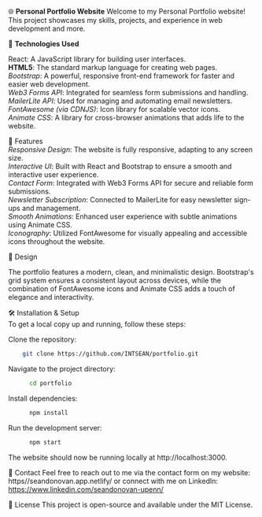 🌐 **Personal Portfolio Website**
Welcome to my Personal Portfolio website! This project showcases my skills, projects, and experience in web development and more.

🚀 **Technologies Used**

React: A JavaScript library for building user interfaces.  
**HTML5**: The standard markup language for creating web pages.  
_Bootstrap_: A powerful, responsive front-end framework for faster and easier web development.  
_Web3 Forms API_: Integrated for seamless form submissions and handling.  
_MailerLite API_: Used for managing and automating email newsletters.  
_FontAwesome (via CDNJS)_: Icon library for scalable vector icons.  
_Animate CSS_: A library for cross-browser animations that adds life to the website.

📄 Features  
_Responsive Design_: The website is fully responsive, adapting to any screen size.  
_Interactive UI_: Built with React and Bootstrap to ensure a smooth and interactive user experience.  
_Contact Form_: Integrated with Web3 Forms API for secure and reliable form submissions.  
_Newsletter Subscription_: Connected to MailerLite for easy newsletter sign-ups and management.  
_Smooth Animations_: Enhanced user experience with subtle animations using Animate CSS.  
_Iconography_: Utilized FontAwesome for visually appealing and accessible icons throughout the website.

🎨 Design

The portfolio features a modern, clean, and minimalistic design. Bootstrap's grid system ensures a consistent layout across devices, while the combination of FontAwesome icons and Animate CSS adds a touch of elegance and interactivity.

🛠 Installation & Setup  
To get a local copy up and running, follow these steps:

Clone the repository:

```sh
    git clone https://github.com/INTSEAN/portfolio.git
```

Navigate to the project directory:

```sh
      cd portfolio
```

Install dependencies:

```sh
      npm install
```

Run the development server:

```sh
      npm start
```

The website should now be running locally at http://localhost:3000.

📧 Contact
Feel free to reach out to me via the contact form on my website: https//seandonovan.app.netlify/ or connect with me on LinkedIn: https://www.linkedin.com/seandonovan-upenn/

📝 License
This project is open-source and available under the MIT License.
